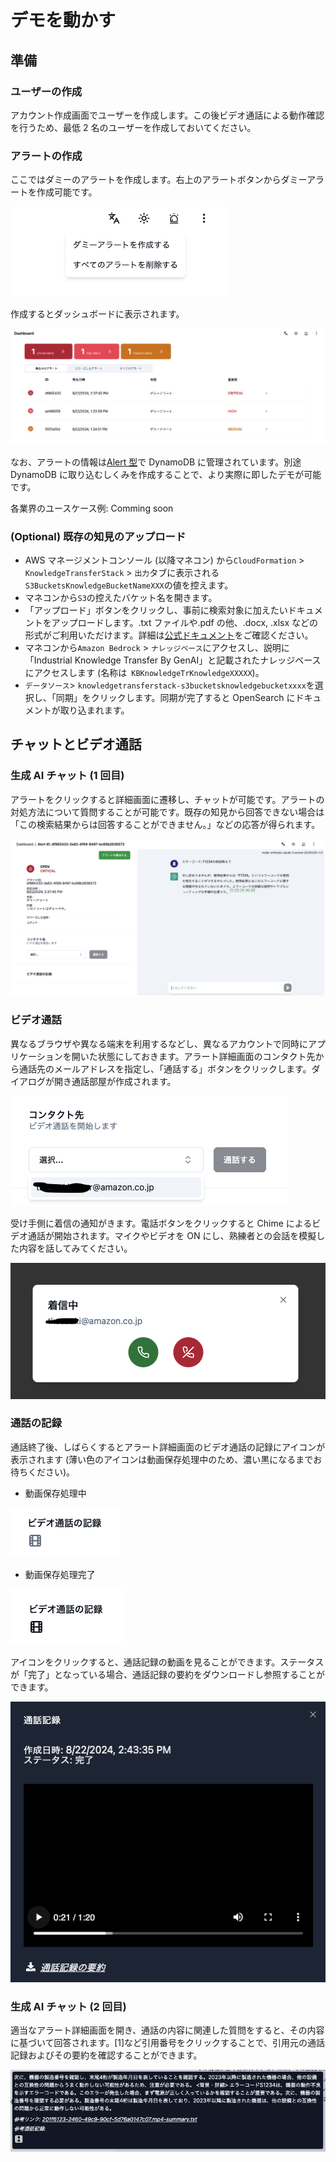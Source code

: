 # デモを動かす

## 準備

### ユーザーの作成

アカウント作成画面でユーザーを作成します。この後ビデオ通話による動作確認を行うため、最低 2 名のユーザーを作成しておいてください。

### アラートの作成

ここではダミーのアラートを作成します。右上のアラートボタンからダミーアラートを作成可能です。

![](./imgs/run_demo/dummy_alert.png)

作成するとダッシュボードに表示されます。

![](./imgs/run_demo/dashboard.png)

なお、アラートの情報は[Alert 型](../backend/common/src/@types/alert.ts)で DynamoDB に管理されています。別途 DynamoDB に取り込むしくみを作成することで、より実際に即したデモが可能です。

各業界のユースケース例: Comming soon

### (Optional) 既存の知見のアップロード

- AWS マネージメントコンソール (以降マネコン) から`CloudFormation` > `KnowledgeTransferStack` > `出力`タブに表示される`S3BucketsKnowledgeBucketNameXXX`の値を控えます。
- マネコンから`S3`の控えたバケット名を開きます。
- 「アップロード」ボタンをクリックし、事前に検索対象に加えたいドキュメントをアップロードします。.txt ファイルや.pdf の他、.docx, .xlsx などの形式がご利用いただけます。詳細は[公式ドキュメント](https://docs.aws.amazon.com/bedrock/latest/userguide/knowledge-base-ds.html)をご確認ください。
- マネコンから`Amazon Bedrock` > `ナレッジベース`にアクセスし、説明に「Industrial Knowledge Transfer By GenAI」と記載されたナレッジベースにアクセスします (名称は`
KBKnowledgeTrKnowledgeXXXXX`)。
- `データソース`> `knowledgetransferstack-s3bucketsknowledgebucketxxxx`を選択し、「同期」をクリックします。同期が完了すると OpenSearch にドキュメントが取り込まれます。

## チャットとビデオ通話

### 生成 AI チャット (1 回目)

アラートをクリックすると詳細画面に遷移し、チャットが可能です。アラートの対処方法について質問することが可能です。既存の知見から回答できない場合は「この検索結果からは回答することができません。」などの応答が得られます。

![](./imgs/run_demo/detail_chat.png)

### ビデオ通話

異なるブラウザや異なる端末を利用するなどし、異なるアカウントで同時にアプリケーションを開いた状態にしておきます。アラート詳細画面のコンタクト先から通話先のメールアドレスを指定し、「通話する」ボタンをクリックします。ダイアログが開き通話部屋が作成されます。

![](./imgs/run_demo/contact.png)

受け手側に着信の通知がきます。電話ボタンをクリックすると Chime によるビデオ通話が開始されます。マイクやビデオを ON にし、熟練者との会話を模擬した内容を話してみてください。

![](./imgs/run_demo/calee_dialog.png)

### 通話の記録

通話終了後、しばらくするとアラート詳細画面のビデオ通話の記録にアイコンが表示されます (薄い色のアイコンは動画保存処理中のため、濃い黒になるまでお待ちください)。

- 動画保存処理中

![](./imgs/run_demo/concatenating.png)

- 動画保存処理完了

![](./imgs/run_demo/concated.png)

アイコンをクリックすると、通話記録の動画を見ることができます。ステータスが「完了」となっている場合、通話記録の要約をダウンロードし参照することができます。

![](./imgs/run_demo/recorded.png)

### 生成 AI チャット (2 回目)

適当なアラート詳細画面を開き、通話の内容に関連した質問をすると、その内容に基づいて回答されます。[1]など引用番号をクリックすることで、引用元の通話記録およびその要約を確認することができます。

![](./imgs/run_demo/citation.png)
